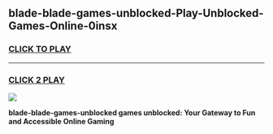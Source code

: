 
## blade-blade-games-unblocked-Play-Unblocked-Games-Online-0insx
<h3>
<a href="https://premium76.site?title=blade-blade-games-unblocked&ref=25A">CLICK TO PLAY</a></h3>
<hr>

<h3>
<a href="https://premium76.site?title=blade-blade-games-unblocked&ref=25A">CLICK 2 PLAY</a>
  
</h3>

<a href="https://premium76.site?title=blade-blade-games-unblocked&ref=25A"><img src="https://clearcache.store/games.png"></a>


**blade-blade-games-unblocked games unblocked: Your Gateway to Fun and Accessible Online Gaming**
